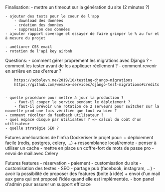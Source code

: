 Finalisation:
    - mettre un timeout sur la génération du site (2 minutes ?)

    - ajouter des tests pour le coeur de l'app
        - download des données
        - création des données
        - suppression des données
    - ajouter rapport coverage et essayer de faire grimper le % au fur et à mesure du projet

    - améliorer CSS email
    - rotation de l'api key airbnb

Questions:
    - comment gérer proprement les migrations avec Django ?
        - comment les tester avant de les appliquer réellement ?
        - comment revenir en arrière en cas d'erreur ?

        https://sobolevn.me/2019/10/testing-django-migrations
        https://github.com/wemake-services/django-test-migrations#credits


    - quelle procédure pour mettre à jour la production ?
        - faut-il couper le service pendant le déploiement ?
        - faut-il prévoir une rotation de 2 serveurs pour switcher sur la nouvelle prod une fois vérifiée que tout va bien ?
    - comment récolter du feedback utilisateur ?
    - quel espace disque par utilisateur ? => calcul du coût d'un utilisateur
    - quelle stratégie SEO ?

Futures améliorations de l'infra
    Dockeriser le projet pour:
        + déploiement facile (redis, postgres, celery, ...)
        + ressemblance local/remote
    - penser à utiliser un cache
    - mettre en place un coffre-fort de mots de passe pro
    - envoi de mail avec Celery

Futures features
    - réservation
    - paiement
    - customisation du site
    - customisation des textes
    - SEO
    - partage pub (facebook, instagram, ...)
    - avoir la possibilité de proposer des features (boite à idée) + envoi d'un mail aux gens qui ont proposé l'idée quand elle est implémentée.
    - bon panel d'admin pour assurer un support efficace
